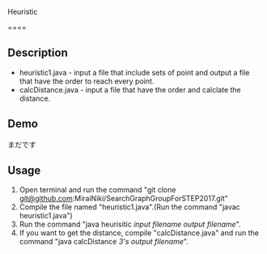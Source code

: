 Heuristic

====

## Description
* heuristic1.java - input a file that include sets of point and output a file that have the order to reach every point.
* calcDistance.java - input a file that have the order and calclate the distance. 
## Demo
まだです
## Usage
1. Open terminal and run the command "git clone git@github.com:MiraiNiki/SearchGraphGroupForSTEP2017.git"
2. Compile the file named "heuristic1.java".(Run the command "javac heuristic1.java")
3. Run the command "java heurisitic *input filename* *output filename*".
4. If you want to get the distance, compile "calcDistance.java" and run the command "java calcDistance *3's output filename*".

